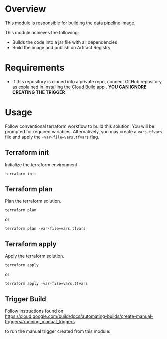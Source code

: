 <!--
Copyright 2022 Google LLC

Licensed under the Apache License, Version 2.0 (the "License");
you may not use this file except in compliance with the License.
You may obtain a copy of the License at

    https://www.apache.org/licenses/LICENSE-2.0

Unless required by applicable law or agreed to in writing, software
distributed under the License is distributed on an "AS IS" BASIS,
WITHOUT WARRANTIES OR CONDITIONS OF ANY KIND, either express or implied.
See the License for the specific language governing permissions and
limitations under the License.
-->

# Overview

This module is responsible for building the data pipeline image.

This module achieves the following:

- Builds the code into a jar file with all dependencies
- Build the image and publish on Artifact Registry

# Requirements

- If this repository is cloned into a private repo, connect GitHub repository as
  explained in
  [Installing the Cloud Build app](https://cloud.google.com/build/docs/automating-builds/build-repos-from-github#installing_gcb_app)
  .
  **YOU CAN IGNORE CREATING THE TRIGGER**

# Usage

Follow conventional terraform workflow to build this solution. You will be
prompted for required variables. Alternatively, you may create a `vars.tfvars`
file and apply the `-var-file=vars.tfvars` flag.

## Terraform init

Initialize the terraform environment.

```
terraform init
```

## Terraform plan

Plan the terraform solution.

```
terraform plan
```

or

```
terraform plan -var-file=vars.tfvars
```

## Terraform apply

Apply the terraform solution.

```
terraform apply
```

or

```
terraform apply -var-file=vars.tfvars
```

## Trigger Build

Follow instructions found on
https://cloud.google.com/build/docs/automating-builds/create-manual-triggers#running_manual_triggers

to run the manual trigger created from this module.